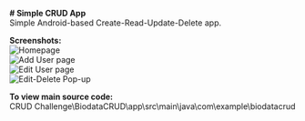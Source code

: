 **# Simple CRUD App**  
Simple Android-based Create-Read-Update-Delete app.

**Screenshots:**  
![Homepage](Screenshots\Homepage.jpg)  
![Add User page](Screenshots\Add_User.jpg)  
![Edit User page](Screenshots\Edit_User.jpg)  
![Edit-Delete Pop-up](Screenshots\Edit_Delete_Option.jpg)  

**To view main source code:**  
CRUD Challenge\BiodataCRUD\app\src\main\java\com\example\biodatacrud
